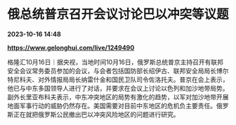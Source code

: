 # 俄总统普京召开会议讨论巴以冲突等议题

**2023-10-16 14:48**

**https://www.gelonghui.com/live/1249490**

格隆汇10月16日｜据央视，当地时间10月16日，俄罗斯总统普京主持召开有联邦安全会议常务委员参加的会议，与会者包括国防部长绍伊古、联邦安全局局长博尔特尼科夫、对外情报局局长纳雷什金和国民卫队司令佐洛托夫。普京在会上表示，他已与中东多国领导人进行了对话，并要求在会议上讨论以色列和加沙地带局势。副外长里亚布科夫表示，中东冲突地区的局势有激化的趋势，以军对加沙地带开展地面军事行动的威胁仍然存在。美国需要对目前中东地区的危机负主要责任。俄罗斯正在就把俄罗斯公民撤出巴以冲突风险地区的问题进行研究。
